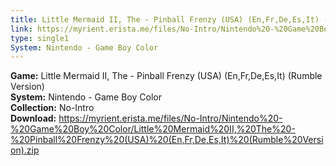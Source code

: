 ```yaml
---
title: Little Mermaid II, The - Pinball Frenzy (USA) (En,Fr,De,Es,It) (Rumble Version)
link: https://myrient.erista.me/files/No-Intro/Nintendo%20-%20Game%20Boy%20Color/Little%20Mermaid%20II,%20The%20-%20Pinball%20Frenzy%20(USA)%20(En,Fr,De,Es,It)%20(Rumble%20Version).zip
type: single1
System: Nintendo - Game Boy Color
---
```

<b>Game:</b> Little Mermaid II, The - Pinball Frenzy (USA) (En,Fr,De,Es,It) (Rumble Version)<br>
<b>System:</b> Nintendo - Game Boy Color<br>
<b>Collection:</b> No-Intro<br>
<b>Download:</b> https://myrient.erista.me/files/No-Intro/Nintendo%20-%20Game%20Boy%20Color/Little%20Mermaid%20II,%20The%20-%20Pinball%20Frenzy%20(USA)%20(En,Fr,De,Es,It)%20(Rumble%20Version).zip
